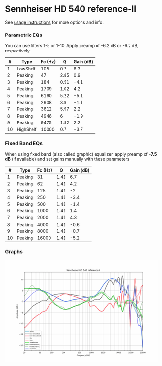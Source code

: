 # Sennheiser HD 540 reference-II
See [usage instructions](https://github.com/jaakkopasanen/AutoEq#usage) for more options and info.

### Parametric EQs
You can use filters 1-5 or 1-10. Apply preamp of -6.2 dB or -6.2 dB, respectively.

|   # | Type      |   Fc (Hz) |    Q |   Gain (dB) |
|-----|-----------|-----------|------|-------------|
|   1 | LowShelf  |       105 | 0.7  |         6.3 |
|   2 | Peaking   |        47 | 2.85 |         0.9 |
|   3 | Peaking   |       184 | 0.51 |        -4.1 |
|   4 | Peaking   |      1709 | 1.02 |         4.2 |
|   5 | Peaking   |      6160 | 5.22 |        -5.1 |
|   6 | Peaking   |      2908 | 3.9  |        -1.1 |
|   7 | Peaking   |      3612 | 5.97 |         2.2 |
|   8 | Peaking   |      4946 | 6    |        -1.9 |
|   9 | Peaking   |      9475 | 1.52 |         2.2 |
|  10 | HighShelf |     10000 | 0.7  |        -3.7 |

### Fixed Band EQs
When using fixed band (also called graphic) equalizer, apply preamp of **-7.5 dB** (if available) and set gains manually with these parameters.

|   # | Type    |   Fc (Hz) |    Q |   Gain (dB) |
|-----|---------|-----------|------|-------------|
|   1 | Peaking |        31 | 1.41 |         6.7 |
|   2 | Peaking |        62 | 1.41 |         4.2 |
|   3 | Peaking |       125 | 1.41 |        -2   |
|   4 | Peaking |       250 | 1.41 |        -3.4 |
|   5 | Peaking |       500 | 1.41 |        -1.4 |
|   6 | Peaking |      1000 | 1.41 |         1.4 |
|   7 | Peaking |      2000 | 1.41 |         4.3 |
|   8 | Peaking |      4000 | 1.41 |        -0.6 |
|   9 | Peaking |      8000 | 1.41 |        -0.7 |
|  10 | Peaking |     16000 | 1.41 |        -5.2 |

### Graphs
![](./Sennheiser%20HD%20540%20reference-II.png)
